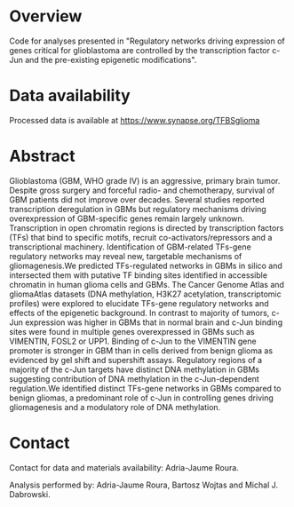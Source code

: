 # Overview
Code for analyses presented in "Regulatory networks driving expression of genes critical for glioblastoma are controlled by the transcription factor c-Jun and the pre-existing epigenetic modifications".

# Data availability
Processed data is available at https://www.synapse.org/TFBSglioma

# Abstract
Glioblastoma (GBM, WHO grade IV) is an aggressive, primary brain tumor. Despite gross surgery and forceful radio- and chemotherapy, survival of GBM patients did not improve over decades. Several studies reported transcription deregulation in GBMs but regulatory mechanisms driving overexpression of GBM-specific genes remain largely unknown. Transcription in open chromatin regions is directed by transcription factors (TFs) that bind to specific motifs, recruit co-activators/repressors and a transcriptional machinery. Identification of GBM-related TFs-gene regulatory networks may reveal new, targetable mechanisms of gliomagenesis.We predicted TFs-regulated networks in GBMs in silico and intersected them with putative TF binding sites identified in accessible chromatin in human glioma cells and GBMs. The Cancer Genome Atlas and gliomaAtlas datasets (DNA methylation, H3K27 acetylation, transcriptomic profiles) were explored to elucidate TFs-gene regulatory networks and effects of the epigenetic background. In contrast to majority of tumors, c-Jun expression was higher in GBMs that in normal brain and c-Jun binding sites were found in multiple genes overexpressed in GBMs such as VIMENTIN, FOSL2 or UPP1. Binding of c-Jun to the VIMENTIN gene promoter is stronger in GBM than in cells derived from benign glioma as evidenced by gel shift and supershift assays. Regulatory regions of a majority of the c-Jun targets have distinct DNA methylation in GBMs suggesting contribution of DNA methylation in the c-Jun-dependent regulation.We identified distinct TFs-gene networks in GBMs compared to benign gliomas, a predominant role of c-Jun in controlling genes driving gliomagenesis and a modulatory role of DNA methylation.


# Contact
Contact for data and materials availability: Adria-Jaume Roura.

Analysis performed by: Adria-Jaume Roura, Bartosz Wojtas and Michal J. Dabrowski.

